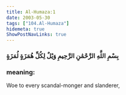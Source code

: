 ```yaml
---
title: Al-Humaza:1
date: 2003-05-30
tags: ["104.Al-Humaza"]
hidemeta: true 
ShowPostNavLinks: true 
---
```

### بِسْمِ اللَّهِ الرَّحْمَٰنِ الرَّحِيمِ وَيْلٌ لِكُلِّ هُمَزَةٍ لُمَزَةٍ
### meaning: 
Woe to every scandal-monger and slanderer,
